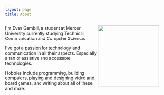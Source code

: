 ```yaml
---
layout: page
title: About
---
```


<div style="float: right">
  <img src="{{site.baseurl}}/assets/images/headshot.jpg" width="200"> 
</div>

<div style="text-align: left">
I'm Evan Gambill, a student at Mercer University currently studying Technical Communication and Computer Science.

I've got a passion for technology and communication in all their aspects. Especially a fan of assistive and accessible technologies.

Hobbies include programming, building computers, playing and designing video and board games, and writing about all of these and more.
</div>
